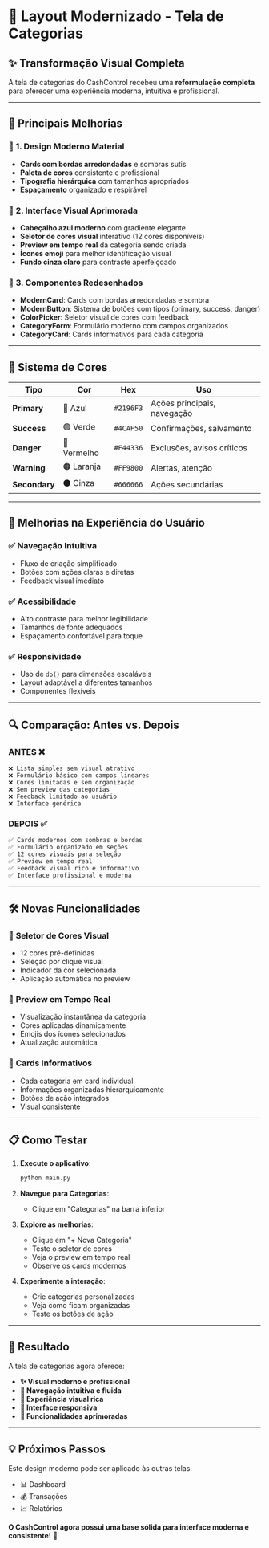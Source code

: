 # 🎨 Layout Modernizado - Tela de Categorias

## ✨ Transformação Visual Completa

A tela de categorias do CashControl recebeu uma **reformulação completa** para oferecer uma experiência moderna, intuitiva e profissional.

---

## 🚀 Principais Melhorias

### 🎯 **1. Design Moderno Material**
- **Cards com bordas arredondadas** e sombras sutis
- **Paleta de cores** consistente e profissional
- **Tipografia hierárquica** com tamanhos apropriados
- **Espaçamento** organizado e respirável

### 🎨 **2. Interface Visual Aprimorada**
- **Cabeçalho azul moderno** com gradiente elegante
- **Seletor de cores visual** interativo (12 cores disponíveis)
- **Preview em tempo real** da categoria sendo criada
- **Ícones emoji** para melhor identificação visual
- **Fundo cinza claro** para contraste aperfeiçoado

### 🔧 **3. Componentes Redesenhados**
- **ModernCard**: Cards com bordas arredondadas e sombra
- **ModernButton**: Sistema de botões com tipos (primary, success, danger)
- **ColorPicker**: Seletor visual de cores com feedback
- **CategoryForm**: Formulário moderno com campos organizados
- **CategoryCard**: Cards informativos para cada categoria

---

## 🎨 Sistema de Cores

| Tipo | Cor | Hex | Uso |
|------|-----|-----|-----|
| **Primary** | 🔵 Azul | `#2196F3` | Ações principais, navegação |
| **Success** | 🟢 Verde | `#4CAF50` | Confirmações, salvamento |
| **Danger** | 🔴 Vermelho | `#F44336` | Exclusões, avisos críticos |
| **Warning** | 🟠 Laranja | `#FF9800` | Alertas, atenção |
| **Secondary** | ⚫ Cinza | `#666666` | Ações secundárias |

---

## 📱 Melhorias na Experiência do Usuário

### ✅ **Navegação Intuitiva**
- Fluxo de criação simplificado
- Botões com ações claras e diretas
- Feedback visual imediato

### ✅ **Acessibilidade**
- Alto contraste para melhor legibilidade
- Tamanhos de fonte adequados
- Espaçamento confortável para toque

### ✅ **Responsividade**
- Uso de `dp()` para dimensões escaláveis
- Layout adaptável a diferentes tamanhos
- Componentes flexíveis

---

## 🔍 Comparação: Antes vs. Depois

### **ANTES** ❌
```
❌ Lista simples sem visual atrativo
❌ Formulário básico com campos lineares
❌ Cores limitadas e sem organização
❌ Sem preview das categorias
❌ Feedback limitado ao usuário
❌ Interface genérica
```

### **DEPOIS** ✅
```
✅ Cards modernos com sombras e bordas
✅ Formulário organizado em seções
✅ 12 cores visuais para seleção
✅ Preview em tempo real
✅ Feedback visual rico e informativo
✅ Interface profissional e moderna
```

---

## 🛠️ Novas Funcionalidades

### 🎨 **Seletor de Cores Visual**
- 12 cores pré-definidas
- Seleção por clique visual
- Indicador da cor selecionada
- Aplicação automática no preview

### 📱 **Preview em Tempo Real**
- Visualização instantânea da categoria
- Cores aplicadas dinamicamente
- Emojis dos ícones selecionados
- Atualização automática

### 🎯 **Cards Informativos**
- Cada categoria em card individual
- Informações organizadas hierarquicamente
- Botões de ação integrados
- Visual consistente

---

## 📋 Como Testar

1. **Execute o aplicativo**:
   ```bash
   python main.py
   ```

2. **Navegue para Categorias**:
   - Clique em "Categorias" na barra inferior

3. **Explore as melhorias**:
   - Clique em "+ Nova Categoria"
   - Teste o seletor de cores
   - Veja o preview em tempo real
   - Observe os cards modernos

4. **Experimente a interação**:
   - Crie categorias personalizadas
   - Veja como ficam organizadas
   - Teste os botões de ação

---

## 🎉 Resultado

A tela de categorias agora oferece:

- **✨ Visual moderno e profissional**
- **🎯 Navegação intuitiva e fluida**
- **🎨 Experiência visual rica**
- **📱 Interface responsiva**
- **🔧 Funcionalidades aprimoradas**

---

## 💡 Próximos Passos

Este design moderno pode ser aplicado às outras telas:
- 📊 Dashboard
- 💰 Transações  
- 📈 Relatórios

**O CashControl agora possui uma base sólida para interface moderna e consistente!** 🚀 